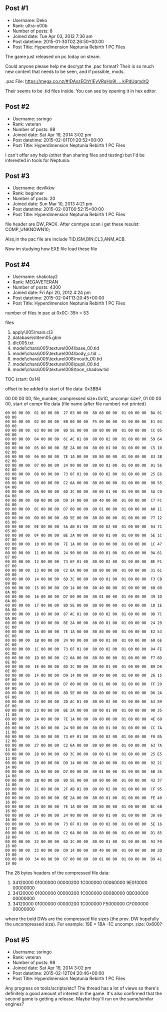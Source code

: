 ## Post #1
- Username: Deko
- Rank: ultra-n00b
- Number of posts: 8
- Joined date: Tue Apr 03, 2012 7:36 am
- Post datetime: 2015-01-30T02:26:50+00:00
- Post Title: Hyperdimension Neptunia Rebirth 1 PC Files

The game just released on pc today on steam. 

Could anyone please help me decrypt the .pac format? Their is so much new content that needs to be seen, and if possible, mods.


.pac File: [https://mega.co.nz/#!DAxzEChY!EyVRgHo9l ... kiPdUqmdrQ](https://mega.co.nz/#!DAxzEChY!EyVRgHo9lGX0WawZpXz71rXrTaZ_z7AArkiPdUqmdrQ)

Their seems to be .tid files inside. You can see by opening it in hex editor.
## Post #2
- Username: ssringo
- Rank: veteran
- Number of posts: 98
- Joined date: Sat Apr 19, 2014 3:02 pm
- Post datetime: 2015-02-01T01:20:52+00:00
- Post Title: Hyperdimension Neptunia Rebirth 1 PC Files

I can't offer any help (other than sharing files and testing) but I'd be interested in tools for Neptunia.
## Post #3
- Username: devilkkw
- Rank: beginner
- Number of posts: 20
- Joined date: Sun Mar 10, 2013 4:21 pm
- Post datetime: 2015-02-03T00:52:15+00:00
- Post Title: Hyperdimension Neptunia Rebirth 1 PC Files

file header are DW_PACK.
After comtype scan i get these resulst: COMP_UNKNOWN10;

Also,in the pac file are include TID,ISM,BIN,CL3,ANM,ACB.

Now im studying how EXE file load these file
## Post #4
- Username: shakotay2
- Rank: MEGAVETERAN
- Number of posts: 4300
- Joined date: Fri Apr 20, 2012 4:24 pm
- Post datetime: 2015-02-04T13:20:45+00:00
- Post Title: Hyperdimension Neptunia Rebirth 1 PC Files

number of files in pac at 0x0C: 35h = 53

files
1. apply\005\main.cl3
2. database\stitem05.gbin
3. dlc005.txt
4. model\chara\005\texture\004\base_00.tid
5. model\chara\005\texture\004\body_c.tid
...
51. model\chara\005\texture\008\mouth_00.tid
52. model\chara\005\texture\008\pupil_00.tid
53. model\chara\005\texture\008\toon_shadow.tid

TOC (start: 0x14)

offset to be added to start of file data: 0x3BB4

00 00 00 00, file_number, compressed size+0x1C, uncompr size?, 01 00 00 00, start of compr file data 
(file name (after file number) not printed)

```
00 00 00 00  01 00 00 00  27 03 00 00  80 08 00 00  01 00 00 00  BA 01 00 00  
00 00 00 00  02 00 00 00  EB 00 00 00  F5 00 00 00  01 00 00 00  E1 04 00 00  
00 00 00 00  03 00 00 00  8D 5E 00 00  80 80 00 00  01 00 00 00  CC 05 00 00  
00 00 00 00  04 00 00 00  6C AC 01 00  80 00 02 00  01 00 00 00  59 64 00 00  
00 00 00 00  05 00 00 00  BE 2A 00 00  80 00 01 00  01 00 00 00  C5 10 02 00  
00 00 00 00  06 00 00 00  7E 1A 00 00  80 80 00 00  01 00 00 00  83 3B 02 00  
00 00 00 00  07 00 00 00  24 90 00 00  80 00 01 00  01 00 00 00  01 56 02 00  
00 00 00 00  08 00 00 00  73 6F 01 00  80 00 02 00  01 00 00 00  25 E6 02 00  
00 00 00 00  09 00 00 00  C2 6A 00 00  80 80 00 00  01 00 00 00  98 55 04 00  
00 00 00 00  0A 00 00 00  6D 3C 00 00  80 00 01 00  01 00 00 00  5A C0 04 00  
00 00 00 00  0B 00 00 00  D9 14 00 00  80 40 00 00  01 00 00 00  C7 FC 04 00  
00 00 00 00  0C 00 00 00  D7 00 00 00  80 01 00 00  01 00 00 00  A0 11 05 00  
00 00 00 00  0D 00 00 00  8D 5E 00 00  80 80 00 00  01 00 00 00  77 12 05 00  
00 00 00 00  0E 00 00 00  5A AB 01 00  80 00 02 00  01 00 00 00  04 71 05 00  
00 00 00 00  0F 00 00 00  BE 2A 00 00  80 00 01 00  01 00 00 00  5E 1C 07 00  
00 00 00 00  10 00 00 00  7E 1A 00 00  80 80 00 00  01 00 00 00  1C 47 07 00  
00 00 00 00  11 00 00 00  24 90 00 00  80 00 01 00  01 00 00 00  9A 61 07 00  
00 00 00 00  12 00 00 00  73 6F 01 00  80 00 02 00  01 00 00 00  BE F1 07 00  
00 00 00 00  13 00 00 00  C2 6A 00 00  80 80 00 00  01 00 00 00  31 61 09 00  
00 00 00 00  14 00 00 00  6D 3C 00 00  80 00 01 00  01 00 00 00  F3 CB 09 00  
00 00 00 00  15 00 00 00  D9 14 00 00  80 40 00 00  01 00 00 00  60 08 0A 00  
00 00 00 00  16 00 00 00  D7 00 00 00  80 01 00 00  01 00 00 00  39 1D 0A 00  
00 00 00 00  17 00 00 00  8D 5E 00 00  80 80 00 00  01 00 00 00  10 1E 0A 00  
00 00 00 00  18 00 00 00  87 AC 01 00  80 00 02 00  01 00 00 00  9D 7C 0A 00  
00 00 00 00  19 00 00 00  BE 2A 00 00  80 00 01 00  01 00 00 00  24 29 0C 00  
00 00 00 00  1A 00 00 00  7E 1A 00 00  80 80 00 00  01 00 00 00  E2 53 0C 00  
00 00 00 00  1B 00 00 00  24 90 00 00  80 00 01 00  01 00 00 00  60 6E 0C 00  
00 00 00 00  1C 00 00 00  73 6F 01 00  80 00 02 00  01 00 00 00  84 FE 0C 00  
00 00 00 00  1D 00 00 00  C2 6A 00 00  80 80 00 00  01 00 00 00  F7 6D 0E 00  
00 00 00 00  1E 00 00 00  6D 3C 00 00  80 00 01 00  01 00 00 00  B9 D8 0E 00  
00 00 00 00  1F 00 00 00  D9 14 00 00  80 40 00 00  01 00 00 00  26 15 0F 00  
00 00 00 00  20 00 00 00  D7 00 00 00  80 01 00 00  01 00 00 00  FF 29 0F 00  
00 00 00 00  21 00 00 00  8D 5E 00 00  80 80 00 00  01 00 00 00  D6 2A 0F 00  
00 00 00 00  22 00 00 00  2D AC 01 00  80 00 02 00  01 00 00 00  63 89 0F 00  
00 00 00 00  23 00 00 00  BE 2A 00 00  80 00 01 00  01 00 00 00  90 35 11 00  
00 00 00 00  24 00 00 00  7E 1A 00 00  80 80 00 00  01 00 00 00  4E 60 11 00  
00 00 00 00  25 00 00 00  24 90 00 00  80 00 01 00  01 00 00 00  CC 7A 11 00  
00 00 00 00  26 00 00 00  73 6F 01 00  80 00 02 00  01 00 00 00  F0 0A 12 00  
00 00 00 00  27 00 00 00  C2 6A 00 00  80 80 00 00  01 00 00 00  63 7A 13 00  
00 00 00 00  28 00 00 00  6D 3C 00 00  80 00 01 00  01 00 00 00  25 E5 13 00  
00 00 00 00  29 00 00 00  D9 14 00 00  80 40 00 00  01 00 00 00  92 21 14 00  
00 00 00 00  2A 00 00 00  D7 00 00 00  80 01 00 00  01 00 00 00  6B 36 14 00  
00 00 00 00  2B 00 00 00  8D 5E 00 00  80 80 00 00  01 00 00 00  42 37 14 00  
00 00 00 00  2C 00 00 00  2F AB 01 00  80 00 02 00  01 00 00 00  CF 95 14 00  
00 00 00 00  2D 00 00 00  BE 2A 00 00  80 00 01 00  01 00 00 00  FE 40 16 00  
00 00 00 00  2E 00 00 00  7E 1A 00 00  80 80 00 00  01 00 00 00  BC 6B 16 00  
00 00 00 00  2F 00 00 00  24 90 00 00  80 00 01 00  01 00 00 00  3A 86 16 00  
00 00 00 00  30 00 00 00  73 6F 01 00  80 00 02 00  01 00 00 00  5E 16 17 00  
00 00 00 00  31 00 00 00  C2 6A 00 00  80 80 00 00  01 00 00 00  D1 85 18 00  
00 00 00 00  32 00 00 00  6D 3C 00 00  80 00 01 00  01 00 00 00  93 F0 18 00  
00 00 00 00  33 00 00 00  D9 14 00 00  80 40 00 00  01 00 00 00  00 2D 19 00  
00 00 00 00  34 00 00 00  D7 00 00 00  80 01 00 00  01 00 00 00  D9 41 19 00  
```


The 28 bytes headers of the compressed file data:
1. 34120000 01000000 00000200 1C000000 00060000 9E010000 00000000
2. 34120000 01000000 00000200 1C000000 80080000 0B030000 00000000
3. 34120000 01000000 00000200 1C000000 F5000000 CF000000 00000000

where the bold DWs are the compressed file sizes (the prev. DW hopefully the uncompressed size).
For example: 19E = 1BA -1C
uncompr. size: 0x600?
## Post #5
- Username: ssringo
- Rank: veteran
- Number of posts: 98
- Joined date: Sat Apr 19, 2014 3:02 pm
- Post datetime: 2015-02-12T04:20:46+00:00
- Post Title: Hyperdimension Neptunia Rebirth 1 PC Files

Any progress on tools/scripts/etc? The thread has a lot of views so there's definitely a good amount of interest in the game. It's also confirmed that the second game is getting a release. Maybe they'll run on the same/similar engines?
